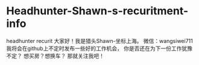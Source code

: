 # Headhunter-Shawn-s-recuritment-info
headhunter recurit
大家好！我是猎头Shawn-坐标上海。
微信：wangsiwei711
我将会在github上不定时发布一些好的工作机会，
你是否还在为下一份工作犹豫不定？
想买房？想换车？
那就关注我吧！
